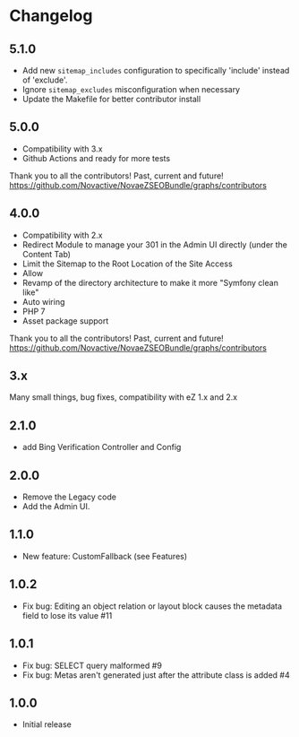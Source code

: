 # <i class="fa fa-3x fa-file"></i><br />Changelog

## 5.1.0

* Add new `sitemap_includes` configuration to specifically 'include' instead of 'exclude'.
* Ignore `sitemap_excludes` misconfiguration when necessary
* Update the Makefile for better contributor install 

## 5.0.0

* Compatibility with 3.x
* Github Actions and ready for more tests

Thank you to all the contributors! Past, current and future! 
https://github.com/Novactive/NovaeZSEOBundle/graphs/contributors

## 4.0.0

* Compatibility with 2.x
* Redirect Module to manage your 301 in the Admin UI directly (under the Content Tab)
* Limit the Sitemap to the Root Location of the Site Access
* Allow 
* Revamp of the directory architecture to make it more "Symfony clean like"
* Auto wiring
* PHP 7
* Asset package support

Thank you to all the contributors! Past, current and future! 
https://github.com/Novactive/NovaeZSEOBundle/graphs/contributors

## 3.x

Many small things, bug fixes, compatibility with eZ 1.x and 2.x

## 2.1.0

* add Bing Verification Controller and Config

## 2.0.0

* Remove the Legacy code
* Add the Admin UI.

## 1.1.0

* New feature: CustomFallback (see Features)


## 1.0.2

* Fix bug: Editing an object relation or layout block causes the metadata field to lose its value #11

## 1.0.1

* Fix bug: SELECT query malformed #9
* Fix bug: Metas aren't generated just after the attribute class is added #4

## 1.0.0

* Initial release
